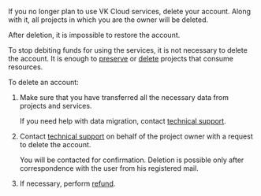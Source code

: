 If you no longer plan to use VK Cloud services, delete your account. Along with it, all projects in which you are the owner will be deleted.

<err>

After deletion, it is impossible to restore the account.

</err>

To stop debiting funds for using the services, it is not necessary to delete the account. It is enough to [preserve](../../instructions/project-settings/manage#project_conservation) or [delete](../../instructions/project-settings/manage#deleting_a_project) projects that consume resources.

To delete an account:

1. Make sure that you have transferred all the necessary data from projects and services.

    If you need help with data migration, contact [technical support](/en/contacts).

1. Contact [technical support](/en/contacts) on behalf of the project owner with a request to delete the account.

    You will be contacted for confirmation. Deletion is possible only after correspondence with the user from his registered mail.

1. If necessary, perform [refund](/en/additionals/billing/operations/refund).
